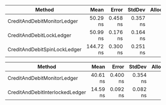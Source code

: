 | Method                       | Mean      | Error    | StdDev   | Allocated |
|----------------------------- |----------:|---------:|---------:|----------:|
| CreditAndDebitMonitorLedger  |  50.29 ns | 0.458 ns | 0.357 ns |         - |
| CreditAndDebitLockLedger     |  50.99 ns | 0.176 ns | 0.164 ns |         - |
| CreditAndDebitSpinLockLedger | 144.72 ns | 0.300 ns | 0.251 ns |         - |


| Method                          | Mean     | Error    | StdDev   | Allocated |
|-------------------------------- |---------:|---------:|---------:|----------:|
| CreditAndDebitMonitorLedger     | 40.61 ns | 0.400 ns | 0.354 ns |         - |
| CreditAndDebitInterlockedLedger | 14.59 ns | 0.092 ns | 0.082 ns |         - |